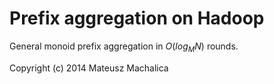 Prefix aggregation on Hadoop
============================

General monoid prefix aggregation in $O(log_{M}{N})$ rounds.

Copyright (c) 2014 Mateusz Machalica
